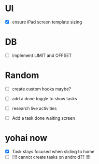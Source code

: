 # UI

- [x] ensure iPad screen template sizing

# DB

- [ ] Implement LIMIT and OFFSET

# Random

- [ ] create custom hooks maybe?
- [ ] add a done toggle to show tasks

- [ ] research live activities
- [ ] Add a task done waiting screen

# yohai now

- [x] Task stays focused when sliding to home
- [ ] !!!! cannot create tasks on android?? !!!!
